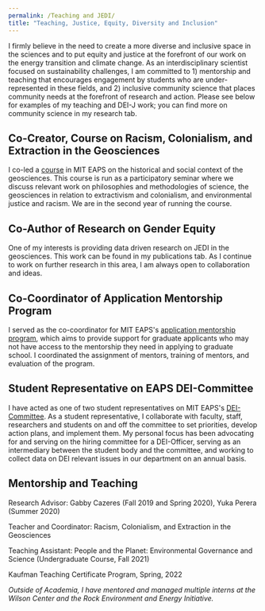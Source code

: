 ```yaml
---
permalink: /Teaching and JEDI/
title: "Teaching, Justice, Equity, Diversity and Inclusion"
---
```


I firmly believe in the need to create a more diverse and inclusive space in the sciences and to put equity and justice at the forefront of our work on the energy transition and climate change. As an interdisciplinary scientist focused on sustainability challenges, I am committed to 1) mentorship and teaching that encourages engagement by students who are under-represented in these fields, and 2) inclusive community science that places community needs at the forefront of research and action. Please see below for examples of my teaching and DEI-J work; you can find more on community science in my research tab.

## Co-Creator, Course on Racism, Colonialism, and Extraction in the Geosciences
I co-led a [course](http://tide.scripts.mit.edu/home/reading-series/) in MIT EAPS on the historical and social context of the geosciences. This course is run as a participatory seminar where we discuss relevant work on philosophies and methodologies of science, the geosciences in relation to extractivism and colonialism, and environmental justice and racism. We are in the second year of running the course.

## Co-Author of Research on Gender Equity
One of my interests is providing data driven research on JEDI in the geosciences. This work can be found in my publications tab. As I continue to work on further research in this area, I am always open to collaboration and ideas. 

## Co-Coordinator of Application Mentorship Program
I served as the co-coordinator for MIT EAPS's [application mentorship program](https://sites.google.com/view/eaps-student-advisory-council/application-assistance), which aims to provide support for graduate applicants who may not have access to the mentorship they need in applying to graduate school. I coordinated the assignment of mentors, training of mentors, and evaluation of the program. 

## Student Representative on EAPS DEI-Committee 
I have acted as one of two student representatives on MIT EAPS's [DEI-Committee](https://eapsweb.mit.edu/about/diversity-equity-and-inclusion-committee). As a student representative, I collaborate with faculty, staff, researchers and students on and off the committee to set priorities, develop action plans, and implement them. My personal focus has been advocating for and serving on the hiring committee for a DEI-Officer, serving as an intermediary between the student body and the committee, and working to collect data on DEI relevant issues in our department on an annual basis. 


## Mentorship and Teaching ##
Research Advisor: Gabby Cazeres (Fall 2019 and Spring 2020), Yuka Perera (Summer 2020)

Teacher and Coordinator: Racism, Colonialism, and Extraction in the Geosciences

Teaching Assistant: People and the Planet: Environmental Governance and Science (Undergraduate Course, Fall 2021)

Kaufman Teaching Certificate Program, Spring, 2022

*Outside of Academia, I have mentored and managed multiple interns at the Wilson Center and the Rock Environment and Energy Initiative.*

